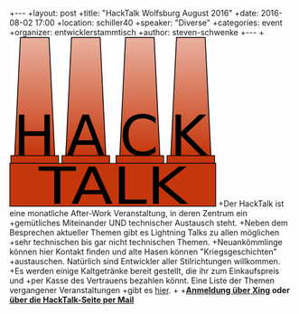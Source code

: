 +---
 +layout: post
 +title: "HackTalk Wolfsburg August 2016"
 +date:   2016-08-02 17:00
 +location: schiller40
 +speaker: "Diverse" 
 +categories: event
 +organizer: entwicklerstammtisch
 +author: steven-schwenke
 +---
 +<img src="/assets/partners/hacktalk-gross.png" class="speaker" />
 +Der HackTalk ist eine monatliche After-Work Veranstaltung, in deren Zentrum ein 
 +gemütliches Miteinander UND technischer Austausch steht. 
 +Neben dem Besprechen aktueller Themen gibt es Lightning Talks zu allen möglichen 
 +sehr technischen bis gar nicht technischen Themen. 
 +Neuankömmlinge können hier Kontakt finden und alte Hasen können "Kriegsgeschichten" 
 +austauschen. Natürlich sind Entwickler aller Stilrichtungen willkommen. 
 +Es werden einige Kaltgetränke bereit gestellt, die ihr zum Einkaufspreis und 
 +per Kasse des Vertrauens bezahlen könnt. Eine Liste der Themen vergangener Veranstaltungen 
 +gibt es [hier](http://hackcamp-wolfsburg.de/vergangeneVeranstaltungen).
 +
 +**[Anmeldung über Xing](https://www.xing.com/events/hacktalk-wolfsburg-1707178) oder [über die HackTalk-Seite per Mail](http://hackcamp-wolfsburg.de/kontaktUndAnmeldung)** 
